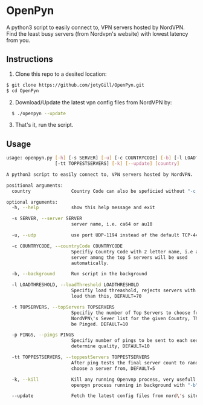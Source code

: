 # OpenPyn
A python3 script to easily connect to, VPN servers hosted by NordVPN. Find the least busy servers (from Nordvpn's website) with lowest latency from you.

## Instructions
1. Clone this repo to a desited location:
``` bash
$ git clone https://github.com/jotyGill/OpenPyn.git
$ cd OpenPyn
```
2. Download/Update the latest vpn config files from NordVPN by:
``` bash
  $ ./openpyn --update
```
3. That's it, run the script.

## Usage
``` bash
usage: openpyn.py [-h] [-s SERVER] [-u] [-c COUNTRYCODE] [-b] [-l LOADTHRESHOLD] [-t TOPSERVERS] [-p PINGS]
                  [-tt TOPPESTSERVERS] [-k] [--update] [country]

A python3 script to easily connect to, VPN servers hosted by NordVPN.

positional arguments:
  country               Country Code can also be speficied without "-c," i.em"./openpyn.py au"

optional arguments:
  -h, --help            show this help message and exit

  -s SERVER, --server SERVER
                        server name, i.e. ca64 or au10

  -u, --udp             use port UDP-1194 instead of the default TCP-443

  -c COUNTRYCODE, --countryCode COUNTRYCODE
                        Specifiy Country Code with 2 letter name, i.e au, A
                        server among the top 5 servers will be used
                        automatically.

  -b, --background      Run script in the background

  -l LOADTHRESHOLD, --loadThreshold LOADTHRESHOLD
                        Specifiy load threashold, rejects servers with more
                        load than this, DEFAULT=70

  -t TOPSERVERS, --topServers TOPSERVERS
                        Specifiy the number of Top Servers to choose from the
                        NordVPN\'s Sever list for the given Country, These will
                        be Pinged. DEFAULT=10

  -p PINGS, --pings PINGS
                        Specifiy number of pings to be sent to each server to
                        determine quality, DEFAULT=10

  -tt TOPPESTSERVERS, --toppestServers TOPPESTSERVERS
                        After ping tests the final server count to randomly
                        choose a server from, DEFAULT=5

  -k, --kill            Kill any running Openvnp process, very usefull to kill
                        openpyn process running in background with "-b" switch

  --update              Fetch the latest config files from nord\'s site
  ```
